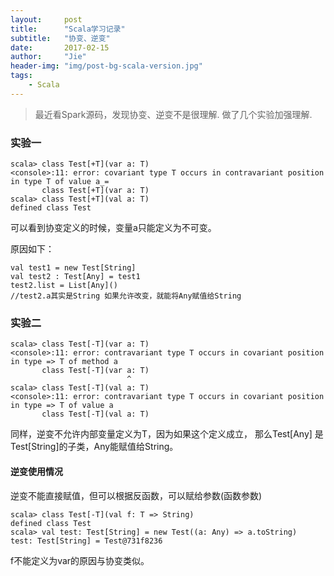 ```yaml
---
layout:     post
title:      "Scala学习记录"
subtitle:   "协变、逆变"
date:       2017-02-15
author:     "Jie"
header-img: "img/post-bg-scala-version.jpg"
tags:
    - Scala
---
```


>最近看Spark源码，发现协变、逆变不是很理解. 做了几个实验加强理解.

### 实验一
```
scala> class Test[+T](var a: T)
<console>:11: error: covariant type T occurs in contravariant position in type T of value a_=
       class Test[+T](var a: T)
scala> class Test[+T](val a: T)
defined class Test
```
可以看到协变定义的时候，变量a只能定义为不可变。

原因如下：
```
val test1 = new Test[String]
val test2 : Test[Any] = test1
test2.list = List[Any]()
//test2.a其实是String 如果允许改变，就能将Any赋值给String
```

### 实验二
```
scala> class Test[-T](var a: T)
<console>:11: error: contravariant type T occurs in covariant position in type => T of method a
       class Test[-T](var a: T)
                          ^
scala> class Test[-T](val a: T)
<console>:11: error: contravariant type T occurs in covariant position in type => T of value a
       class Test[-T](val a: T)
```
同样，逆变不允许内部变量定义为T，因为如果这个定义成立，
那么Test[Any] 是Test[String]的子类，Any能赋值给String。
#### 逆变使用情况
逆变不能直接赋值，但可以根据反函数，可以赋给参数(函数参数)
```
scala> class Test[-T](val f: T => String)
defined class Test
scala> val test: Test[String] = new Test((a: Any) => a.toString)
test: Test[String] = Test@731f8236
```
f不能定义为var的原因与协变类似。